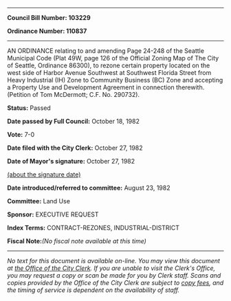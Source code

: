 

********

**Council Bill Number: 103229**
   
**Ordinance Number: 110837**
********

 AN ORDINANCE relating to and amending Page 24-248 of the Seattle Municipal Code (Plat 49W, page 126 of the Official Zoning Map of The City of Seattle, Ordinance 86300), to rezone certain property located on the west side of Harbor Avenue Southwest at Southwest Florida Street from Heavy Industrial (IH) Zone to Community Business (BC) Zone and accepting a Property Use and Development Agreement in connection therewith. (Petition of Tom McDermott; C.F. No. 290732).

**Status:** Passed
   
**Date passed by Full Council:** October 18, 1982
   
**Vote:** 7-0
   
**Date filed with the City Clerk:** October 27, 1982
   
**Date of Mayor's signature:** October 27, 1982
   
[(about the signature date)](/~public/approvaldate.htm)
   
   
   
**Date introduced/referred to committee:** August 23, 1982
   
**Committee:** Land Use
   
**Sponsor:** EXECUTIVE REQUEST
   
   
**Index Terms:** CONTRACT-REZONES, INDUSTRIAL-DISTRICT

**Fiscal Note:**_(No fiscal note available at this time)_
********

_No text for this document is available on-line. You may view this document at [the Office of the City Clerk](http://www.seattle.gov/leg/clerk/contactUs.htm). If you are unable to visit the Clerk's Office, you may request a copy or scan be made for you by Clerk staff. Scans and copies provided by the Office of the City Clerk are subject to [copy fees](http://clerk.seattle.gov/~public/clerkfees.htm), and the timing of service is dependent on the availability of staff._

